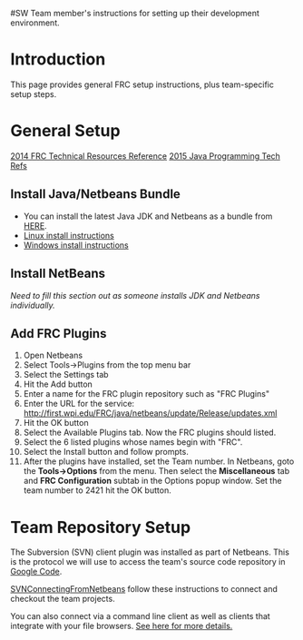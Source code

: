 #SW Team member's instructions for setting up their development environment.

# Introduction #

This page provides general FRC setup instructions, plus team-specific setup steps.


# General Setup #
[2014 FRC Technical Resources Reference](http://wpilib.screenstepslive.com/s/3120/m/7885)
[2015 Java Programming Tech Refs](http://wpilib.screenstepslive.com/s/4485/m/13809)
## Install Java/Netbeans Bundle ##
  * You can install the latest Java JDK and Netbeans as a bundle from [HERE](http://www.oracle.com/technetwork/java/javase/downloads/jdk-7-netbeans-download-432126.html).
  * [Linux install instructions](LinuxInstallInstructions.md)
  * [Windows install instructions](WindowsInstallInstructions.md)
## Install NetBeans ##
_Need to fill this section out as someone installs JDK and Netbeans individually._
## Add FRC Plugins ##
  1. Open Netbeans
  1. Select Tools->Plugins from the top menu bar
  1. Select the Settings tab
  1. Hit the Add button
  1. Enter a name for the FRC plugin repository such as "FRC Plugins"
  1. Enter the URL for the service: http://first.wpi.edu/FRC/java/netbeans/update/Release/updates.xml
  1. Hit the OK button
  1. Select the Available Plugins tab. Now the FRC plugins should listed.
  1. Select the 6 listed plugins whose names begin with "FRC".
  1. Select the Install button and follow prompts.
  1. After the plugins have installed, set the Team number. In Netbeans,  goto the **Tools->Options** from the menu. Then select the **Miscellaneous**  tab and **FRC Configuration** subtab in the Options popup window. Set the team number to 2421 hit the OK button.
# Team Repository Setup #
The Subversion (SVN) client plugin was installed as part of Netbeans. This is the protocol we will use to access the team's source code repository in [Google Code](http://code.google.com/p/rtr-team-robotics/).

[SVNConnectingFromNetbeans](SVNConnectingFromNetbeans.md) follow these instructions to connect and checkout the team projects.

You can also connect via a command line client as well as clients that integrate with your file browsers. [See here for more details.](SVNBasics.md)